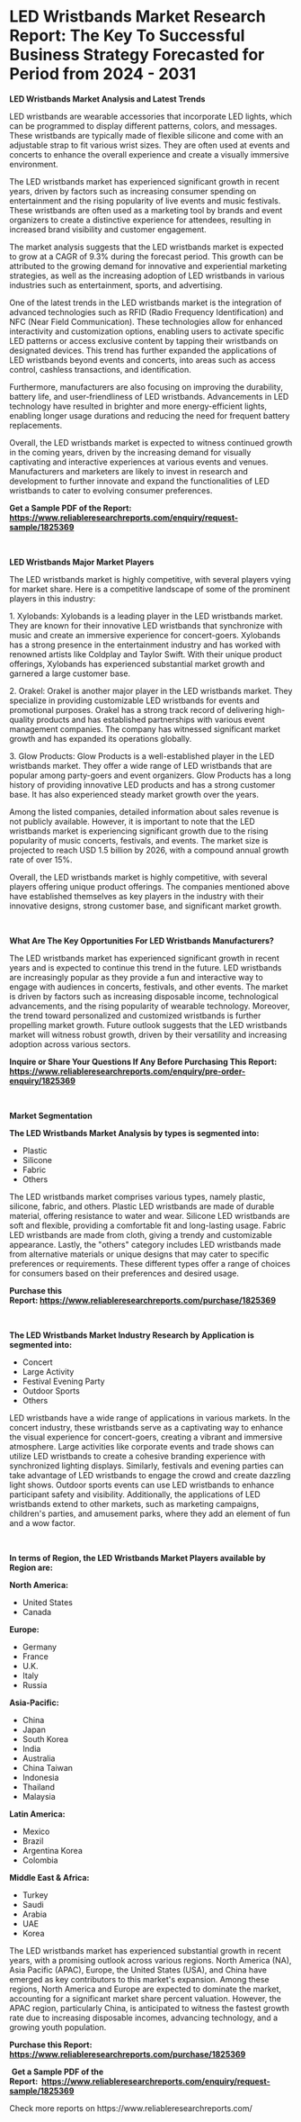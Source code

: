 <p><h1>LED Wristbands Market Research Report: The Key To Successful Business Strategy Forecasted for Period from 2024 - 2031</h1></p><p><strong>LED Wristbands Market Analysis and Latest Trends</strong></p>
<p><p>LED wristbands are wearable accessories that incorporate LED lights, which can be programmed to display different patterns, colors, and messages. These wristbands are typically made of flexible silicone and come with an adjustable strap to fit various wrist sizes. They are often used at events and concerts to enhance the overall experience and create a visually immersive environment.</p><p>The LED wristbands market has experienced significant growth in recent years, driven by factors such as increasing consumer spending on entertainment and the rising popularity of live events and music festivals. These wristbands are often used as a marketing tool by brands and event organizers to create a distinctive experience for attendees, resulting in increased brand visibility and customer engagement.</p><p>The market analysis suggests that the LED wristbands market is expected to grow at a CAGR of 9.3% during the forecast period. This growth can be attributed to the growing demand for innovative and experiential marketing strategies, as well as the increasing adoption of LED wristbands in various industries such as entertainment, sports, and advertising.</p><p>One of the latest trends in the LED wristbands market is the integration of advanced technologies such as RFID (Radio Frequency Identification) and NFC (Near Field Communication). These technologies allow for enhanced interactivity and customization options, enabling users to activate specific LED patterns or access exclusive content by tapping their wristbands on designated devices. This trend has further expanded the applications of LED wristbands beyond events and concerts, into areas such as access control, cashless transactions, and identification.</p><p>Furthermore, manufacturers are also focusing on improving the durability, battery life, and user-friendliness of LED wristbands. Advancements in LED technology have resulted in brighter and more energy-efficient lights, enabling longer usage durations and reducing the need for frequent battery replacements.</p><p>Overall, the LED wristbands market is expected to witness continued growth in the coming years, driven by the increasing demand for visually captivating and interactive experiences at various events and venues. Manufacturers and marketers are likely to invest in research and development to further innovate and expand the functionalities of LED wristbands to cater to evolving consumer preferences.</p></p>
<p><strong>Get a Sample PDF of the Report:&nbsp; <a href="https://www.reliableresearchreports.com/enquiry/request-sample/1825369">https://www.reliableresearchreports.com/enquiry/request-sample/1825369</a></strong></p>
<p>&nbsp;</p>
<p><strong>LED Wristbands Major Market Players</strong></p>
<p><p>The LED wristbands market is highly competitive, with several players vying for market share. Here is a competitive landscape of some of the prominent players in this industry:</p><p>1. Xylobands: Xylobands is a leading player in the LED wristbands market. They are known for their innovative LED wristbands that synchronize with music and create an immersive experience for concert-goers. Xylobands has a strong presence in the entertainment industry and has worked with renowned artists like Coldplay and Taylor Swift. With their unique product offerings, Xylobands has experienced substantial market growth and garnered a large customer base.</p><p>2. Orakel: Orakel is another major player in the LED wristbands market. They specialize in providing customizable LED wristbands for events and promotional purposes. Orakel has a strong track record of delivering high-quality products and has established partnerships with various event management companies. The company has witnessed significant market growth and has expanded its operations globally.</p><p>3. Glow Products: Glow Products is a well-established player in the LED wristbands market. They offer a wide range of LED wristbands that are popular among party-goers and event organizers. Glow Products has a long history of providing innovative LED products and has a strong customer base. It has also experienced steady market growth over the years.</p><p>Among the listed companies, detailed information about sales revenue is not publicly available. However, it is important to note that the LED wristbands market is experiencing significant growth due to the rising popularity of music concerts, festivals, and events. The market size is projected to reach USD 1.5 billion by 2026, with a compound annual growth rate of over 15%.</p><p>Overall, the LED wristbands market is highly competitive, with several players offering unique product offerings. The companies mentioned above have established themselves as key players in the industry with their innovative designs, strong customer base, and significant market growth.</p></p>
<p>&nbsp;</p>
<p><strong>What Are The Key Opportunities For LED Wristbands Manufacturers?</strong></p>
<p><p>The LED wristbands market has experienced significant growth in recent years and is expected to continue this trend in the future. LED wristbands are increasingly popular as they provide a fun and interactive way to engage with audiences in concerts, festivals, and other events. The market is driven by factors such as increasing disposable income, technological advancements, and the rising popularity of wearable technology. Moreover, the trend toward personalized and customized wristbands is further propelling market growth. Future outlook suggests that the LED wristbands market will witness robust growth, driven by their versatility and increasing adoption across various sectors.</p></p>
<p><strong>Inquire or Share Your Questions If Any Before Purchasing This Report: <a href="https://www.reliableresearchreports.com/enquiry/pre-order-enquiry/1825369">https://www.reliableresearchreports.com/enquiry/pre-order-enquiry/1825369</a></strong></p>
<p>&nbsp;</p>
<p><strong>Market Segmentation</strong></p>
<p><strong>The LED Wristbands Market Analysis by types is segmented into:</strong></p>
<p><ul><li>Plastic</li><li>Silicone</li><li>Fabric</li><li>Others</li></ul></p>
<p><p>The LED wristbands market comprises various types, namely plastic, silicone, fabric, and others. Plastic LED wristbands are made of durable material, offering resistance to water and wear. Silicone LED wristbands are soft and flexible, providing a comfortable fit and long-lasting usage. Fabric LED wristbands are made from cloth, giving a trendy and customizable appearance. Lastly, the "others" category includes LED wristbands made from alternative materials or unique designs that may cater to specific preferences or requirements. These different types offer a range of choices for consumers based on their preferences and desired usage.</p></p>
<p><strong>Purchase this Report:&nbsp;<a href="https://www.reliableresearchreports.com/purchase/1825369">https://www.reliableresearchreports.com/purchase/1825369</a></strong></p>
<p>&nbsp;</p>
<p><strong>The LED Wristbands Market Industry Research by Application is segmented into:</strong></p>
<p><ul><li>Concert</li><li>Large Activity</li><li>Festival Evening Party</li><li>Outdoor Sports</li><li>Others</li></ul></p>
<p><p>LED wristbands have a wide range of applications in various markets. In the concert industry, these wristbands serve as a captivating way to enhance the visual experience for concert-goers, creating a vibrant and immersive atmosphere. Large activities like corporate events and trade shows can utilize LED wristbands to create a cohesive branding experience with synchronized lighting displays. Similarly, festivals and evening parties can take advantage of LED wristbands to engage the crowd and create dazzling light shows. Outdoor sports events can use LED wristbands to enhance participant safety and visibility. Additionally, the applications of LED wristbands extend to other markets, such as marketing campaigns, children's parties, and amusement parks, where they add an element of fun and a wow factor.</p></p>
<p>&nbsp;</p>
<p><strong>In terms of Region, the LED Wristbands Market Players available by Region are:</strong></p>
<p>
    <p> <strong> North America: </strong>
        <ul>
            <li>United States</li>
            <li>Canada</li>
        </ul>
        </p> 
    <p> <strong> Europe: </strong>
        <ul>
            <li>Germany</li>
            <li>France</li>
            <li>U.K.</li>
            <li>Italy</li>
            <li>Russia</li>
        </ul>
        </p> 
    <p> <strong> Asia-Pacific: </strong>
        <ul>
            <li>China</li>
            <li>Japan</li>
            <li>South Korea</li>
            <li>India</li>
            <li>Australia</li>
            <li>China Taiwan</li>
            <li>Indonesia</li>
            <li>Thailand</li>
            <li>Malaysia</li>
        </ul>
        </p> 
    <p> <strong> Latin America: </strong>
        <ul>
            <li>Mexico</li>
            <li>Brazil</li>
            <li>Argentina Korea</li>
            <li>Colombia</li>
        </ul>
        </p> 
    <p> <strong> Middle East & Africa: </strong>
        <ul>
            <li>Turkey</li>
            <li>Saudi</li>
            <li>Arabia</li>
            <li>UAE</li>
            <li>Korea</li>
        </ul>
    </p>
    </p>
<p><p>The LED wristbands market has experienced substantial growth in recent years, with a promising outlook across various regions. North America (NA), Asia Pacific (APAC), Europe, the United States (USA), and China have emerged as key contributors to this market's expansion. Among these regions, North America and Europe are expected to dominate the market, accounting for a significant market share percent valuation. However, the APAC region, particularly China, is anticipated to witness the fastest growth rate due to increasing disposable incomes, advancing technology, and a growing youth population.</p></p>
<p><strong>Purchase this Report: <a href="https://www.reliableresearchreports.com/purchase/1825369">https://www.reliableresearchreports.com/purchase/1825369</a></strong></p>
<p>&nbsp;<strong>Get a Sample PDF of the Report:&nbsp;&nbsp;<a href="https://www.reliableresearchreports.com/enquiry/request-sample/1825369">https://www.reliableresearchreports.com/enquiry/request-sample/1825369</a></strong></p>
<p><strong></strong></p>
<p>Check more reports on https://www.reliableresearchreports.com/</p>